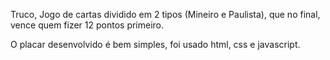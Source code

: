 Truco, Jogo de cartas dividido em 2 tipos (Mineiro e Paulista), que no final, vence quem fizer 12 pontos primeiro.

O placar desenvolvido é bem simples, foi usado html, css e javascript.
